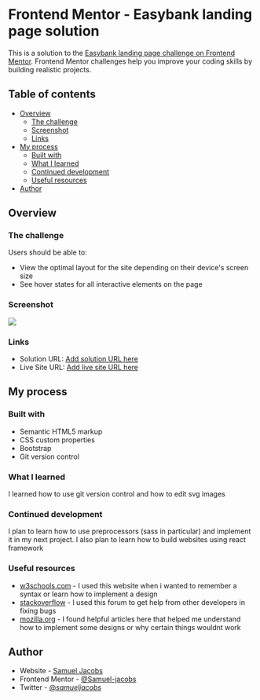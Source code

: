 # Frontend Mentor - Easybank landing page solution

This is a solution to the [Easybank landing page challenge on Frontend Mentor](https://www.frontendmentor.io/challenges/easybank-landing-page-WaUhkoDN). Frontend Mentor challenges help you improve your coding skills by building realistic projects. 

## Table of contents

- [Overview](#overview)
  - [The challenge](#the-challenge)
  - [Screenshot](#screenshot)
  - [Links](#links)
- [My process](#my-process)
  - [Built with](#built-with)
  - [What I learned](#what-i-learned)
  - [Continued development](#continued-development)
  - [Useful resources](#useful-resources)
- [Author](#author)




## Overview

### The challenge

Users should be able to:

- View the optimal layout for the site depending on their device's screen size
- See hover states for all interactive elements on the page

### Screenshot

![](./screenshot.jpg)



### Links

- Solution URL: [Add solution URL here](https://your-solution-url.com)
- Live Site URL: [Add live site URL here](https://your-live-site-url.com)

## My process

### Built with

- Semantic HTML5 markup
- CSS custom properties
- Bootstrap
- Git version control


### What I learned
I learned how to use git version control and how to edit svg images


### Continued development

I plan to learn how to use preprocessors (sass in particular) and implement it in my next project. I also plan to learn how to build websites using react framework

### Useful resources

- [w3schools.com](https://www.w3schools.com) - I used this website when i wanted to remember a syntax or learn how to implement a design
- [stackoverflow](https://www.stackoverflow.com) - I used this forum to get help from other developers in fixing bugs
- [mozilla.org](https://www.developer.mozilla.org) - I found helpful articles here that helped me understand how to implement some designs or why certain things wouldnt work


## Author

- Website - [Samuel Jacobs](https://samueljacobs.netlify.app)
- Frontend Mentor - [@Samuel-jacobs](https://www.frontendmentor.io/profile/Samuel-jacobs)
- Twitter - [@_samueljacobs_](https://www.twitter.com/_samueljacobs_)



